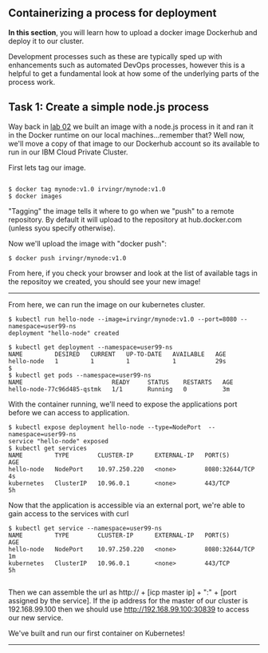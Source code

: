 
## Containerizing a process for deployment

**In this section**, you will learn how to upload a docker image Dockerhub and deploy it to our cluster. 

Development processes such as these are typically sped up with enhancements such as automated DevOps processes, however this is a helpful to get a fundamental look at how some of the underlying parts of the process work.

## Task 1: Create a simple node.js process

Way back in [lab 02](lab02/README.md) we built an image with a node.js process in it and ran it in the Docker runtime on our local machines...remember that? Well now, we'll move a copy of that image to our Dockerhub account so its available to run in our IBM Cloud Private Cluster.

First lets tag our image. 
```

$ docker tag mynode:v1.0 irvingr/mynode:v1.0
$ docker images

```

"Tagging" the image tells it where to go when we "push" to a remote repository. By default it will upload to the repository at hub.docker.com (unless syou specify otherwise). 

Now we'll upload the image with "docker push":
```
$ docker push irvingr/mynode:v1.0
```

From here, if you check your browser and look at the list of available tags in the repositoy we created, you should see your new image!

---

From here, we can run the image on our kubernetes cluster.

```
$ kubectl run hello-node --image=irvingr/mynode:v1.0 --port=8080 --namespace=user99-ns
deployment "hello-node" created

$ kubectl get deployment --namespace=user99-ns
NAME         DESIRED   CURRENT   UP-TO-DATE   AVAILABLE   AGE
hello-node   1         1         1            1           29s
$
$ kubectl get pods --namespace=user99-ns
NAME                         READY     STATUS    RESTARTS   AGE
hello-node-77c96d485-qstmk   1/1       Running   0          3m

```

With the container running, we'll need to expose the applications port before we can access to application.


```
$ kubectl expose deployment hello-node --type=NodePort  --namespace=user99-ns
service "hello-node" exposed
$ kubectl get services
NAME         TYPE        CLUSTER-IP      EXTERNAL-IP   PORT(S)          AGE
hello-node   NodePort    10.97.250.220   <none>        8080:32644/TCP   4s
kubernetes   ClusterIP   10.96.0.1       <none>        443/TCP          5h

```

Now that the application is accessible via an external port, we're able to gain access to the services with curl

```  
$ kubectl get service --namespace=user99-ns
NAME         TYPE        CLUSTER-IP      EXTERNAL-IP   PORT(S)          AGE
hello-node   NodePort    10.97.250.220   <none>        8080:32644/TCP   1m
kubernetes   ClusterIP   10.96.0.1       <none>        443/TCP          5h


```
Then we can assemble the url as http:// + [icp master ip] + ":" + [port assigned by the service].
If the ip address for the master of our cluster is 192.168.99.100 then we should use http://192.168.99.100:30839 to access our new service.


We've built and run our first container on Kubernetes!

---
